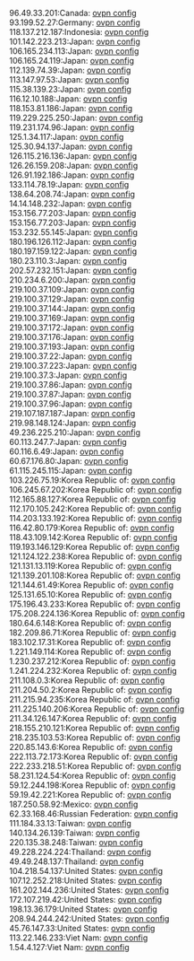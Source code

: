 96.49.33.201:Canada: [ovpn config](vpn/96_49_33_201.ovpn)  
93.199.52.27:Germany: [ovpn config](vpn/93_199_52_27.ovpn)  
118.137.212.187:Indonesia: [ovpn config](vpn/118_137_212_187.ovpn)  
101.142.223.213:Japan: [ovpn config](vpn/101_142_223_213.ovpn)  
106.165.234.113:Japan: [ovpn config](vpn/106_165_234_113.ovpn)  
106.165.24.119:Japan: [ovpn config](vpn/106_165_24_119.ovpn)  
112.139.74.39:Japan: [ovpn config](vpn/112_139_74_39.ovpn)  
113.147.97.53:Japan: [ovpn config](vpn/113_147_97_53.ovpn)  
115.38.139.23:Japan: [ovpn config](vpn/115_38_139_23.ovpn)  
116.12.10.188:Japan: [ovpn config](vpn/116_12_10_188.ovpn)  
118.153.81.186:Japan: [ovpn config](vpn/118_153_81_186.ovpn)  
119.229.225.250:Japan: [ovpn config](vpn/119_229_225_250.ovpn)  
119.231.174.96:Japan: [ovpn config](vpn/119_231_174_96.ovpn)  
125.1.34.117:Japan: [ovpn config](vpn/125_1_34_117.ovpn)  
125.30.94.137:Japan: [ovpn config](vpn/125_30_94_137.ovpn)  
126.115.216.136:Japan: [ovpn config](vpn/126_115_216_136.ovpn)  
126.26.159.208:Japan: [ovpn config](vpn/126_26_159_208.ovpn)  
126.91.192.186:Japan: [ovpn config](vpn/126_91_192_186.ovpn)  
133.114.78.19:Japan: [ovpn config](vpn/133_114_78_19.ovpn)  
138.64.208.74:Japan: [ovpn config](vpn/138_64_208_74.ovpn)  
14.14.148.232:Japan: [ovpn config](vpn/14_14_148_232.ovpn)  
153.156.77.203:Japan: [ovpn config](vpn/153_156_77_203.ovpn)  
153.156.77.203:Japan: [ovpn config](vpn/153_156_77_203.ovpn)  
153.232.55.145:Japan: [ovpn config](vpn/153_232_55_145.ovpn)  
180.196.126.112:Japan: [ovpn config](vpn/180_196_126_112.ovpn)  
180.197.159.122:Japan: [ovpn config](vpn/180_197_159_122.ovpn)  
180.23.110.3:Japan: [ovpn config](vpn/180_23_110_3.ovpn)  
202.57.232.151:Japan: [ovpn config](vpn/202_57_232_151.ovpn)  
210.234.6.200:Japan: [ovpn config](vpn/210_234_6_200.ovpn)  
219.100.37.109:Japan: [ovpn config](vpn/219_100_37_109.ovpn)  
219.100.37.129:Japan: [ovpn config](vpn/219_100_37_129.ovpn)  
219.100.37.144:Japan: [ovpn config](vpn/219_100_37_144.ovpn)  
219.100.37.169:Japan: [ovpn config](vpn/219_100_37_169.ovpn)  
219.100.37.172:Japan: [ovpn config](vpn/219_100_37_172.ovpn)  
219.100.37.176:Japan: [ovpn config](vpn/219_100_37_176.ovpn)  
219.100.37.193:Japan: [ovpn config](vpn/219_100_37_193.ovpn)  
219.100.37.22:Japan: [ovpn config](vpn/219_100_37_22.ovpn)  
219.100.37.223:Japan: [ovpn config](vpn/219_100_37_223.ovpn)  
219.100.37.3:Japan: [ovpn config](vpn/219_100_37_3.ovpn)  
219.100.37.86:Japan: [ovpn config](vpn/219_100_37_86.ovpn)  
219.100.37.87:Japan: [ovpn config](vpn/219_100_37_87.ovpn)  
219.100.37.96:Japan: [ovpn config](vpn/219_100_37_96.ovpn)  
219.107.187.187:Japan: [ovpn config](vpn/219_107_187_187.ovpn)  
219.98.148.124:Japan: [ovpn config](vpn/219_98_148_124.ovpn)  
49.236.225.210:Japan: [ovpn config](vpn/49_236_225_210.ovpn)  
60.113.247.7:Japan: [ovpn config](vpn/60_113_247_7.ovpn)  
60.116.6.49:Japan: [ovpn config](vpn/60_116_6_49.ovpn)  
60.67.176.80:Japan: [ovpn config](vpn/60_67_176_80.ovpn)  
61.115.245.115:Japan: [ovpn config](vpn/61_115_245_115.ovpn)  
103.226.75.19:Korea Republic of: [ovpn config](vpn/103_226_75_19.ovpn)  
106.245.67.202:Korea Republic of: [ovpn config](vpn/106_245_67_202.ovpn)  
112.165.88.127:Korea Republic of: [ovpn config](vpn/112_165_88_127.ovpn)  
112.170.105.242:Korea Republic of: [ovpn config](vpn/112_170_105_242.ovpn)  
114.203.133.192:Korea Republic of: [ovpn config](vpn/114_203_133_192.ovpn)  
116.42.80.179:Korea Republic of: [ovpn config](vpn/116_42_80_179.ovpn)  
118.43.109.142:Korea Republic of: [ovpn config](vpn/118_43_109_142.ovpn)  
119.193.146.129:Korea Republic of: [ovpn config](vpn/119_193_146_129.ovpn)  
121.124.122.238:Korea Republic of: [ovpn config](vpn/121_124_122_238.ovpn)  
121.131.13.119:Korea Republic of: [ovpn config](vpn/121_131_13_119.ovpn)  
121.139.201.108:Korea Republic of: [ovpn config](vpn/121_139_201_108.ovpn)  
121.144.61.49:Korea Republic of: [ovpn config](vpn/121_144_61_49.ovpn)  
125.131.65.10:Korea Republic of: [ovpn config](vpn/125_131_65_10.ovpn)  
175.196.43.233:Korea Republic of: [ovpn config](vpn/175_196_43_233.ovpn)  
175.208.224.136:Korea Republic of: [ovpn config](vpn/175_208_224_136.ovpn)  
180.64.6.148:Korea Republic of: [ovpn config](vpn/180_64_6_148.ovpn)  
182.209.86.71:Korea Republic of: [ovpn config](vpn/182_209_86_71.ovpn)  
183.102.17.31:Korea Republic of: [ovpn config](vpn/183_102_17_31.ovpn)  
1.221.149.114:Korea Republic of: [ovpn config](vpn/1_221_149_114.ovpn)  
1.230.237.212:Korea Republic of: [ovpn config](vpn/1_230_237_212.ovpn)  
1.241.224.232:Korea Republic of: [ovpn config](vpn/1_241_224_232.ovpn)  
211.108.0.3:Korea Republic of: [ovpn config](vpn/211_108_0_3.ovpn)  
211.204.50.2:Korea Republic of: [ovpn config](vpn/211_204_50_2.ovpn)  
211.215.94.235:Korea Republic of: [ovpn config](vpn/211_215_94_235.ovpn)  
211.225.140.206:Korea Republic of: [ovpn config](vpn/211_225_140_206.ovpn)  
211.34.126.147:Korea Republic of: [ovpn config](vpn/211_34_126_147.ovpn)  
218.155.210.121:Korea Republic of: [ovpn config](vpn/218_155_210_121.ovpn)  
218.235.103.53:Korea Republic of: [ovpn config](vpn/218_235_103_53.ovpn)  
220.85.143.6:Korea Republic of: [ovpn config](vpn/220_85_143_6.ovpn)  
222.113.72.173:Korea Republic of: [ovpn config](vpn/222_113_72_173.ovpn)  
222.233.218.51:Korea Republic of: [ovpn config](vpn/222_233_218_51.ovpn)  
58.231.124.54:Korea Republic of: [ovpn config](vpn/58_231_124_54.ovpn)  
59.12.244.198:Korea Republic of: [ovpn config](vpn/59_12_244_198.ovpn)  
59.19.42.221:Korea Republic of: [ovpn config](vpn/59_19_42_221.ovpn)  
187.250.58.92:Mexico: [ovpn config](vpn/187_250_58_92.ovpn)  
62.33.168.46:Russian Federation: [ovpn config](vpn/62_33_168_46.ovpn)  
111.184.33.13:Taiwan: [ovpn config](vpn/111_184_33_13.ovpn)  
140.134.26.139:Taiwan: [ovpn config](vpn/140_134_26_139.ovpn)  
220.135.38.248:Taiwan: [ovpn config](vpn/220_135_38_248.ovpn)  
49.228.224.224:Thailand: [ovpn config](vpn/49_228_224_224.ovpn)  
49.49.248.137:Thailand: [ovpn config](vpn/49_49_248_137.ovpn)  
104.218.54.137:United States: [ovpn config](vpn/104_218_54_137.ovpn)  
107.12.252.218:United States: [ovpn config](vpn/107_12_252_218.ovpn)  
161.202.144.236:United States: [ovpn config](vpn/161_202_144_236.ovpn)  
172.107.219.42:United States: [ovpn config](vpn/172_107_219_42.ovpn)  
198.13.36.179:United States: [ovpn config](vpn/198_13_36_179.ovpn)  
208.94.244.242:United States: [ovpn config](vpn/208_94_244_242.ovpn)  
45.76.147.33:United States: [ovpn config](vpn/45_76_147_33.ovpn)  
113.22.146.233:Viet Nam: [ovpn config](vpn/113_22_146_233.ovpn)  
1.54.4.127:Viet Nam: [ovpn config](vpn/1_54_4_127.ovpn)  
